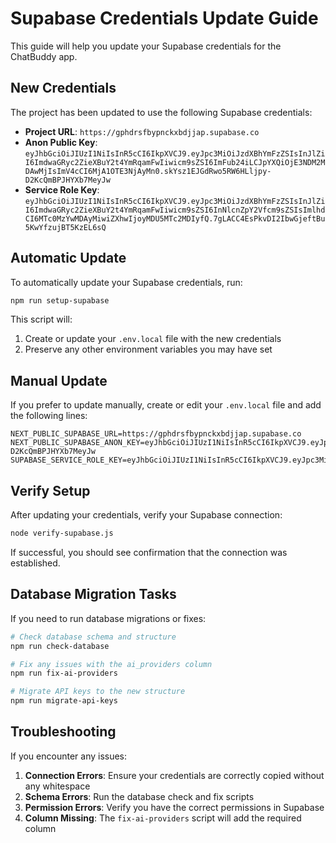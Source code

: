 # Supabase Credentials Update Guide

This guide will help you update your Supabase credentials for the ChatBuddy app.

## New Credentials

The project has been updated to use the following Supabase credentials:

- **Project URL**: `https://gphdrsfbypnckxbdjjap.supabase.co`
- **Anon Public Key**: `eyJhbGciOiJIUzI1NiIsInR5cCI6IkpXVCJ9.eyJpc3MiOiJzdXBhYmFzZSIsInJlZiI6ImdwaGRyc2ZieXBuY2t4YmRqamFwIiwicm9sZSI6ImFub24iLCJpYXQiOjE3NDM2MDAwMjIsImV4cCI6MjA1OTE3NjAyMn0.skYsz1EJGdRwo5RW6HLljpy-D2KcQmBPJHYXb7MeyJw`
- **Service Role Key**: `eyJhbGciOiJIUzI1NiIsInR5cCI6IkpXVCJ9.eyJpc3MiOiJzdXBhYmFzZSIsInJlZiI6ImdwaGRyc2ZieXBuY2t4YmRqamFwIiwicm9sZSI6InNlcnZpY2Vfcm9sZSIsImlhdCI6MTc0MzYwMDAyMiwiZXhwIjoyMDU5MTc2MDIyfQ.7gLACC4EsPkvDI2IbwGjeftBu5KwYfzujBT5KzEL6sQ`

## Automatic Update

To automatically update your Supabase credentials, run:

```bash
npm run setup-supabase
```

This script will:
1. Create or update your `.env.local` file with the new credentials
2. Preserve any other environment variables you may have set

## Manual Update

If you prefer to update manually, create or edit your `.env.local` file and add the following lines:

```
NEXT_PUBLIC_SUPABASE_URL=https://gphdrsfbypnckxbdjjap.supabase.co
NEXT_PUBLIC_SUPABASE_ANON_KEY=eyJhbGciOiJIUzI1NiIsInR5cCI6IkpXVCJ9.eyJpc3MiOiJzdXBhYmFzZSIsInJlZiI6ImdwaGRyc2ZieXBuY2t4YmRqamFwIiwicm9sZSI6ImFub24iLCJpYXQiOjE3NDM2MDAwMjIsImV4cCI6MjA1OTE3NjAyMn0.skYsz1EJGdRwo5RW6HLljpy-D2KcQmBPJHYXb7MeyJw
SUPABASE_SERVICE_ROLE_KEY=eyJhbGciOiJIUzI1NiIsInR5cCI6IkpXVCJ9.eyJpc3MiOiJzdXBhYmFzZSIsInJlZiI6ImdwaGRyc2ZieXBuY2t4YmRqamFwIiwicm9sZSI6InNlcnZpY2Vfcm9sZSIsImlhdCI6MTc0MzYwMDAyMiwiZXhwIjoyMDU5MTc2MDIyfQ.7gLACC4EsPkvDI2IbwGjeftBu5KwYfzujBT5KzEL6sQ
```

## Verify Setup

After updating your credentials, verify your Supabase connection:

```bash
node verify-supabase.js
```

If successful, you should see confirmation that the connection was established.

## Database Migration Tasks

If you need to run database migrations or fixes:

```bash
# Check database schema and structure
npm run check-database

# Fix any issues with the ai_providers column
npm run fix-ai-providers

# Migrate API keys to the new structure
npm run migrate-api-keys
```

## Troubleshooting

If you encounter any issues:

1. **Connection Errors**: Ensure your credentials are correctly copied without any whitespace
2. **Schema Errors**: Run the database check and fix scripts
3. **Permission Errors**: Verify you have the correct permissions in Supabase
4. **Column Missing**: The `fix-ai-providers` script will add the required column 